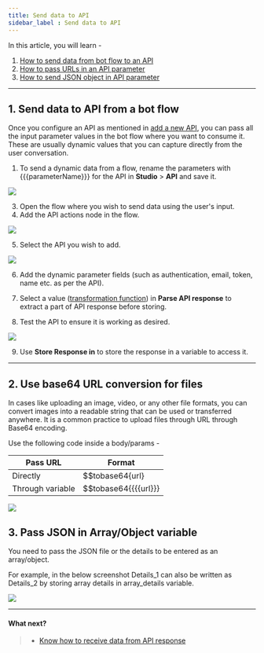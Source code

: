 ```yaml
---
title: Send data to API 
sidebar_label : Send data to API
---
```

In this article, you will learn -
1. [How to send data from bot flow to an API](#1)
2. [How to pass URLs in an API parameter](#2)
3. [How to send JSON object in API parameter](#3)

---
## <a name="1"></a>1. Send data to API from a bot flow
Once you configure an API as mentioned in [add a new API](./add-api), you can pass all the input parameter values in the bot flow where you want to consume it. These are usually dynamic values that you can capture directly from the user conversation. 
1. To send a dynamic data from a flow, rename the parameters with {{{parameterName}}} for the API in **Studio** > **API** and save it.

![](https://i.imgur.com/a6xTjqL.png)


3. Open the flow where you wish to send data using the user's input.
4. Add the API actions node in the flow.

![](https://i.imgur.com/AfLDOBK.png)

5. Select the API you wish to add.

![](https://i.imgur.com/iSBQmEu.png)

6. Add the dynamic parameter fields (such as authentication, email, token, name etc. as per the API).
7. Select a value ([transformation function](https://docs.yellow.ai/docs/platform_concepts/studio/api/transformation-function)) in **Parse API response** to extract a part of API response before storing.

8. Test the API to ensure it is working as desired.

![](https://i.imgur.com/Qu6rfqB.png)

9.  Use **Store Response in** to store the response in a variable to access it.
---  

## <a name="2"></a>2. Use base64 URL conversion for files
In cases like uploading an image, video, or any other file formats, you can convert images into a readable string that can be used or transferred anywhere. It is a common practice to upload files through URL through Base64 encoding.

Use the following code inside a body/params -

| Pass URL  | Format |
|-- | --|
Directly | $$tobase64{url}
Through variable | $$tobase64{{{{url}}}

![](https://i.imgur.com/SRHt8OM.png)


## <a name="3"></a>3. Pass JSON in Array/Object variable

You need to pass the JSON file or the details to be entered as an array/object.

For example, in the below screenshot Details_1 can also be written as Details_2 by storing array details in array_details variable.

![](https://i.imgur.com/41MaV4r.png)


--- 

#### What next?
> * [Know how to receive data from API response](receive-data.md)